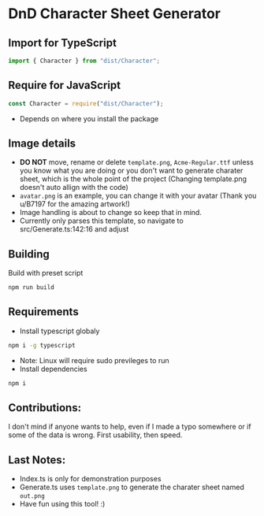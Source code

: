 # DnD Character Sheet Generator
## Import for TypeScript
```ts
import { Character } from "dist/Character";
```
## Require for JavaScript
```js
const Character = require("dist/Character");
```
- Depends on where you install the package
## Image details
- **DO NOT** move, rename or delete `template.png`, `Acme-Regular.ttf` unless you know what you are doing or you don't want to generate charater sheet, which is the whole point of the project (Changing template.png doesn't auto allign with the code)
- `avatar.png` is an example, you can change it with your avatar (Thank you u/B7197 for the amazing artwork!)
- Image handling is about to change so keep that in mind.
- Currently only parses this template, so navigate to src/Generate.ts:142:16 and adjust
## Building
Build with preset script
```sh
npm run build
```
## Requirements
- Install typescript globaly
```sh
npm i -g typescript
```
- Note: Linux will require sudo previleges to run
- Install dependencies
```sh
npm i
```
## Contributions:
I don't mind if anyone wants to help, even if I made a typo somewhere or if some of the data is wrong. First usability, then speed.
## Last Notes:
- Index.ts is only for demonstration purposes
- Generate.ts uses `template.png` to generate the charater sheet named `out.png`
- Have fun using this tool! :)